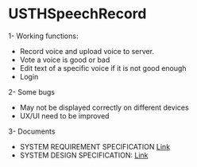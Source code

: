 # USTHSpeechRecord
1- Working functions:
  + Record voice and upload voice to server.
  + Vote a voice is good or bad
  + Edit text of a specific voice if it is not good enough
  + Login 
  
2- Some bugs
  + May not be displayed correctly on different devices
  + UX/UI need to be improved

3- Documents
  + SYSTEM REQUIREMENT SPECIFICATION [Link](https://docs.google.com/document/d/1qVJBZKJ7lv8AUBY8Y5XI7yv-Kpt0JqDHUFnHcfwz6yg/edit?usp=sharing)
  + SYSTEM DESIGN SPECIFICATION: [Link](https://docs.google.com/document/d/1XHzlUdk3SCqihPRAJq0ItyZ8-Qas5uhJ6QJyZn2Zs8c/edit?usp=sharing)  
